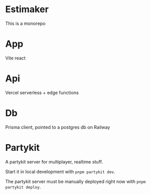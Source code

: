 # Estimaker

This is a monorepo

# App

Vite react

# Api

Vercel serverless + edge functions

# Db

Prisma client, pointed to a postgres db on Railway

# Partykit

A partykit server for multiplayer, realtime stuff.

Start it in local development with `pnpm partykit dev`.

The partykit server must be manually deployed right now with `pnpm partykit deploy`.
